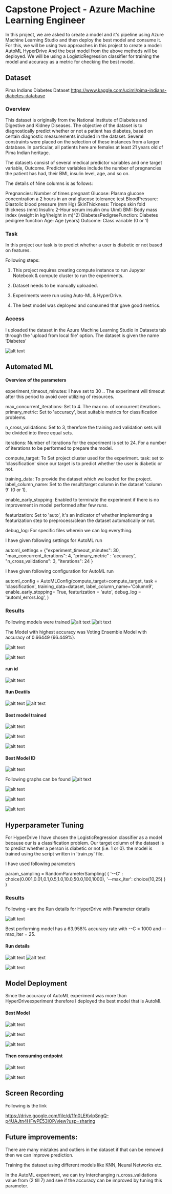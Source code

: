 
# Capstone Project - Azure Machine Learning Engineer

In this project, we are asked to create a model and it's pipeline using Azure Machine Learning Studio and then deploy the best model and consume it. For this, we will be using two approaches in this project to create a model:
AutoML
HyperDrive
And the best model from the above methods will be deployed. 
We will be using a LogisticRegression classifier for training the model and accuracy as a metric for checking the best model.

## Dataset
Pima Indians Diabetes Dataset
https://www.kaggle.com/uciml/pima-indians-diabetes-database

### Overview

This dataset is originally from the National Institute of Diabetes and Digestive and Kidney Diseases. The objective of the dataset is to diagnostically predict whether or not a patient has diabetes, based on certain diagnostic measurements included in the dataset. Several constraints were placed on the selection of these instances from a larger database. In particular, all patients here are females at least 21 years old of Pima Indian heritage.

The datasets consist of several medical predictor variables and one target variable, Outcome. Predictor variables include the number of pregnancies the patient has had, their BMI, insulin level, age, and so on.

The details of Nine columns is as follows:

Pregnancies: Number of times pregnant
Glucose: Plasma glucose concentration a 2 hours in an oral glucose tolerance test
BloodPressure: Diastolic blood pressure (mm Hg)
SkinThickness: Triceps skin fold thickness (mm)
Insulin: 2-Hour serum insulin (mu U/ml)
BMI: Body mass index (weight in kg/(height in m)^2)
DiabetesPedigreeFunction: Diabetes pedigree function
Age: Age (years)
Outcome: Class variable (0 or 1)

### Task
In this project our task is to predict whether a user is diabetic or not based on features.


Following steps:
1. This project requires creating compute instance to run Jupyter Notebook & compute cluster to run the experiments.
 
2. Dataset needs to be manually uploaded.
 
3. Experiments were run using Auto-ML & HyperDrive.
 
4. The best model was deployed and consumed that gave good metrics.


### Access
I uploaded the dataset in the Azure Machine Learning Studio in Datasets tab through the 'upload from local file' option. The dataset is given the name ‘Diabetes’

![alt text](https://github.com/NikitaMahajan19/Capstone---Azure-Machine-Learning-Engineer/blob/master/images/Dataset%20d.JPG)
## Automated ML
#### Overview of the parameters

 
experiment_timeout_minutes: I have set to 30 .. The experiment will timeout after this period to avoid over utilizing of resources.
 
max_concurrent_iterations: Set to 4. The max no. of concurrent iterations.
primary_metric: Set to 'accuracy', best suitable metrics for classification problems.
 
n_cross_validations: Set to 3, therefore the training and validation sets will be divided into three equal sets.
 
iterations: Number of iterations for the experiment is set to 24. For a number of iterations to be performed to prepare the model.
 
compute_target: To Set project cluster used for the experiment.
task: set to 'classification' since our target is  to predict whether the user is diabetic or not.
 
training_data: To provide the dataset which we loaded for the project.
label_column_name: Set to the result/target column in the dataset 'column 9' (0 or 1).
 
enable_early_stopping: Enabled to terminate the experiment if there is no improvement in model performed after few runs.
 
featurization: Set to 'auto', it's an indicator of whether implementing a featurization step to preprocess/clean the dataset automatically or not.
 
debug_log: For specific files wherein we can log everything.



I have given following  settings for AutoML run

automl_settings = {"experiment_timeout_minutes": 30,
    "max_concurrent_iterations": 4,
    "primary_metric" : 'accuracy',
    "n_cross_validations": 3,
    "iterations": 24
}


I have given following configuration for AutoML run

automl_config = AutoMLConfig(compute_target=compute_target,
                             task = 'classification',
                             training_data=dataset,
                             label_column_name='Column9',
                             enable_early_stopping= True,
                             featurization = 'auto',
                             debug_log = 'automl_errors.log',
                            )

### Results
Following models were trained 
![alt text](https://github.com/NikitaMahajan19/Capstone---Azure-Machine-Learning-Engineer/blob/master/images/models%20trained%201.JPG)
![alt text](https://github.com/NikitaMahajan19/Capstone---Azure-Machine-Learning-Engineer/blob/master/images/models%20trained2.JPG)

The  Model with highest accuracy was Voting Ensemble Model with accuracy of 0.66449 (66.449%).

![alt text](https://github.com/NikitaMahajan19/Capstone---Azure-Machine-Learning-Engineer/blob/master/images/automl%20model.JPG)

![alt text](https://github.com/NikitaMahajan19/Capstone---Azure-Machine-Learning-Engineer/blob/master/images/accuracy%20of%20automl.png)

#### run id

![alt text](https://github.com/NikitaMahajan19/Capstone---Azure-Machine-Learning-Engineer/blob/master/images/run%20id.JPG)



#### Run Deatils

![alt text](https://github.com/NikitaMahajan19/Capstone---Azure-Machine-Learning-Engineer/blob/master/images/run%20details.JPG)
![alt text](https://github.com/NikitaMahajan19/Capstone---Azure-Machine-Learning-Engineer/blob/master/images/run%20details1.JPG)

 #### Best model trained 
 ![alt text](https://github.com/NikitaMahajan19/Capstone---Azure-Machine-Learning-Engineer/blob/master/images/best%20model%20automl.JPG)
 
 
 ![alt text](https://github.com/NikitaMahajan19/Capstone---Azure-Machine-Learning-Engineer/blob/master/images/best%20model.JPG)
 
 
 ![alt text](https://github.com/NikitaMahajan19/Capstone---Azure-Machine-Learning-Engineer/blob/master/images/best%20model%201.JPG)
 
 
 
 #### Best Model ID
  ![alt text](https://github.com/NikitaMahajan19/Capstone---Azure-Machine-Learning-Engineer/blob/master/images/best%20model%20id.JPG)
  
 
 Following graphs can be found 
![alt text](https://github.com/NikitaMahajan19/Capstone---Azure-Machine-Learning-Engineer/blob/master/images/c%20curve.JPG)

![alt text](https://github.com/NikitaMahajan19/Capstone---Azure-Machine-Learning-Engineer/blob/master/images/cg%20curve.JPG)

![alt text](https://github.com/NikitaMahajan19/Capstone---Azure-Machine-Learning-Engineer/blob/master/images/precision%20recall.JPG)

![alt text](https://github.com/NikitaMahajan19/Capstone---Azure-Machine-Learning-Engineer/blob/master/images/roc.JPG)

## Hyperparameter Tuning
For HyperDrive I have chosen the LogisticRegression classifier as a model because our is a classification problem. Our target column of the dataset is to predict whether a person is diabetic or not (i.e. 1 or 0). the model is trained using the script written in 'train.py' file.

I have used following parameters

param_sampling = RandomParameterSampling(
    {
        '--C' : choice(0.001,0.01,0.1,0.5,1.0,10.0,50.0,100,1000),
        '--max_iter': choice(10,25)
    }
)

### Results
Following =are the Run details for HyperDrive with Parameter details

![alt text](https://github.com/NikitaMahajan19/Capstone---Azure-Machine-Learning-Engineer/blob/master/images/hyperdrive%20run%20f.png)

Best performing model has a 63.958% accuracy rate with --C = 1000 and --max_iter = 25.

#### Run details 

![alt text](https://github.com/NikitaMahajan19/Capstone---Azure-Machine-Learning-Engineer/blob/master/images/run%20details%20hyper%20f.png)
![alt text](https://github.com/NikitaMahajan19/Capstone---Azure-Machine-Learning-Engineer/blob/master/images/hyper%20graph.png)


![alt text](https://github.com/NikitaMahajan19/Capstone---Azure-Machine-Learning-Engineer/blob/master/images/hyper%20graph%202.png)


## Model Deployment

Since the accuracy of AutoML experiment was more than HyperDriveexperiment therefore I deployed the best model that is  AutoMl.

#### Best Model

![alt text](https://github.com/NikitaMahajan19/Capstone---Azure-Machine-Learning-Engineer/blob/master/images/deployed%20model%20auto1.JPG)

![alt text](https://github.com/NikitaMahajan19/Capstone---Azure-Machine-Learning-Engineer/blob/master/images/deployed%20model%20id.JPG)

![alt text](https://github.com/NikitaMahajan19/Capstone---Azure-Machine-Learning-Engineer/blob/master/images/deployed%20model.JPG)



#### Then consuming endpoint

![alt text](https://github.com/NikitaMahajan19/Capstone---Azure-Machine-Learning-Engineer/blob/master/images/endpoint.JPG)

![alt text](https://github.com/NikitaMahajan19/Capstone---Azure-Machine-Learning-Engineer/blob/master/images/endpoint%20result.JPG)

## Screen Recording
Following is the link

https://drive.google.com/file/d/1fn0LEKvIpSngQ-p4UAJtn4HFwPE53IOP/view?usp=sharing

## Future improvements:

There are many mistakes and outliers in the dataset if that can be removed then we can improve prediction.

Training the dataset using different models like KNN, Neural Networks etc.

In the AutoML experiment, we can try Interchanging n_cross_validations value from (2 till 7) and see if the accuracy can be improved by tuning this parameter.


